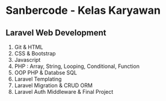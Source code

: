 # Sanbercode - Kelas Karyawan

## Laravel Web Development
1. Git & HTML
2. CSS & Bootstrap
3. Javascript
4. PHP : Array, String, Looping, Conditional, Function
5. OOP PHP & Databse SQL
6. Laravel Templating
7. Laravel Migration & CRUD ORM
8. Laravel Auth Middleware & Final Project

